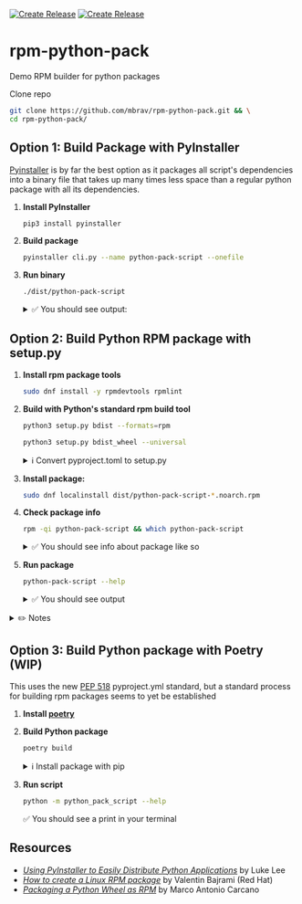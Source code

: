 [![Create Release](https://github.com/mbrav/rpm-python-pack/actions/workflows/create-release.yml/badge.svg)](https://github.com/mbrav/rpm-python-pack/actions/workflows/create-release.yml)
[![Create Release](https://github.com/mbrav/rpm-python-pack/actions/workflows/create-release.yml/badge.svg?event=release)](https://github.com/mbrav/rpm-python-pack/actions/workflows/create-release.yml)

# rpm-python-pack

Demo RPM builder for python packages

Clone repo

```bash
git clone https://github.com/mbrav/rpm-python-pack.git && \
cd rpm-python-pack/
```

## Option 1: Build Package with PyInstaller

[Pyinstaller](https://pyinstaller.org/en/stable/) is by far the best option as it packages all script's dependencies into a binary file that takes up many times less space than a regular python package with all its dependencies.

1. **Install PyInstaller**

    ```bash
    pip3 install pyinstaller
    ```

2. **Build package**

    ```bash
    pyinstaller cli.py --name python-pack-script --onefile
    ```

3. **Run binary**

    ```bash
    ./dist/python-pack-script
    ```

    <details><summary>✅ You should see output:</summary>
    <p>

    ```
    This is python-pack-script v0.0.7!
    ```

    </p>
    </details>

## Option 2: Build Python RPM package with setup.py

1. **Install rpm package tools**

    ```bash
    sudo dnf install -y rpmdevtools rpmlint
    ```

2. **Build with Python's standard rpm build tool**

    ```bash
    python3 setup.py bdist --formats=rpm
    ```

    ```bash
    python3 setup.py bdist_wheel --universal
    ```

    <details><summary>ℹ️ Convert pyproject.toml to setup.py</summary>
    <p>

    ```bash
    pip3 install poetry2setup --user && \
    poetry2setup > setup.py
    ```

    </p>
    </details>

3. **Install package:**

    ```bash
    sudo dnf localinstall dist/python-pack-script-*.noarch.rpm
    ```

4. **Check package info**

    ```bash
    rpm -qi python-pack-script && which python-pack-script
    ```

    <details><summary>✅ You should see info about package like so</summary>
    <p>

    ```
    Name        : python-pack-script
    Version     : 0.0.7
    Release     : 1
    Architecture: noarch
    Install Date: Wed 27 Apr 2022 09:15:34 AM UTC
    Group       : Development/Libraries
    Size        : 1155
    License     : UNKNOWN
    Signature   : (none)
    Source RPM  : python-pack-script-0.0.7-1.src.rpm
    Build Date  : Wed 27 Apr 2022 09:11:18 AM UTC
    Build Host  : rocky.local
    Relocations : /usr
    Vendor      : mbrav <mbrav@protonmail.com>
    Summary     : Demo RPM builder for python packages
    Description :
    UNKNOWN
    ```

    </p>
    </details>

5. **Run package**

    ```bash
    python-pack-script --help
    ```

    <details><summary>✅ You should see output</summary>
    <p>

    ```
    This is python-pack-script v0.0.7!
    ```

    </p>
    </details>

</p>
</details>

<details><summary>✏️ Notes</summary>
<p>

Setup rpmbuild folder

```bash
rpmdev-setuptree
```

It will create the following folder in your home directory:

```
rpmbuild/
├── BUILD
├── RPMS
├── SOURCES
├── SPECS
└── SRPMS
```

Build spec:

```bash
rpmbuild -ba ./build/bdist.linux-x86_64/rpm/SPECS/python-pack-script.spec
```

</p>
</details>

## Option 3: Build Python package with Poetry (WIP)

This uses the new [PEP 518](https://peps.python.org/pep-0518/) pyproject.yml standard, but a standard process for building rpm packages seems to yet be established

1. **Install [poetry](https://python-poetry.org/docs/)**

2. **Build Python package**

    ```bash
    poetry build
    ```

    <details><summary>ℹ️ Install package with pip</summary>
    <p>

    Create a new python environment and activate it

    ```bash
    python3 -m venv venv && source venv/bin/activate
    ```

    Install script into environment

    ```bash
    pip3 install --no-cache-dir --force-reinstall \
    dist/python_pack_script-*-py3-none-any.whl
    ```

3. **Run script**

    ```bash
    python -m python_pack_script --help
    ```

    ✅ You should see a print in your terminal

## Resources

-   [_Using PyInstaller to Easily Distribute Python Applications_](https://realpython.com/pyinstaller-python/) by Luke Lee
-   [_How to create a Linux RPM package_](https://www.redhat.com/sysadmin/create-rpm-package) by Valentin Bajrami (Red Hat)
-   [_Packaging a Python Wheel as RPM_](https://grimoire.carcano.ch/blog/packaging-a-python-wheel-as-rpm/) by Marco Antonio Carcano
